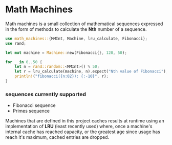 # Math Machines #

Math machines is a small collection of mathematical sequences expressed in the
form of methods to calculate the **Nth** number of a sequence.

```rust
use math_machines::{MMInt, Machine, lru_calculate, Fibonacci};
use rand;

let mut machine = Machine::new(Fibonacci{}, 128, 50);

for _ in 0..50 {
    let n = rand::random::<MMInt>() % 50;
    let r = lru_calculate(machine, n).expect("Nth value of Fibonacci");
    println!("fibonacci({n:02}): {:-10}", r);
}
```

### sequences currently supported ###
- Fibonacci sequence
- Primes sequence

Machines that are defined in this project caches results at runtime using an
implementation of **LRU** (least recently used) where, once a machine's internal
cache has reached capacity, or the greatest age since usage has reach it's
maximum, cached entries are dropped.
